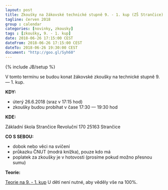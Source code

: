 ```yaml
---
layout: post
title: Zkoušky na žákovské technické stupně 9. - 1. kup (ZŠ Strančice)
tagline: červen 2018
group : calendar
categories: [novinky, zkousky]
tags : [zkoušky, 9. - 1. kup]
date: 2018-06-26 17:15:00 CEST
dateFrom: 2018-06-26 17:15:00 CEST
dateTo: 2018-06-26 19:30:00 CEST
document: "http://goo.gl/Syh60"
---
```

{% include JB/setup %}

V tomto termínu se budou konat žákovské zkoušky na technické stupně 9. &mdash; 1. kup.

**KDY:**

- úterý 26.6.2018 (sraz v 17:15 hod)
- zkoušky budou probíhat v čase 17:30 &mdash; 19:30 hod

**KDE:**

Základní škola Strančice
Revoluční 170
25163 Strančice

**CO S SEBOU:**

- dobok nebo věci na svičení
- průkazku ČNUT (modrá knížka), pouze kdo má
- poplatek za zkoušky je v hotovosti (prosíme pokud možno přesnou sumu)

**Teorie:**

<a href="{{page.document}}" class="btn btn-success" target="_blank" title="Teorie na 9. - 1. kup">Teorie na 9. - 1. kup</a>
U dětí není nutné, aby věděly vše na 100%.
